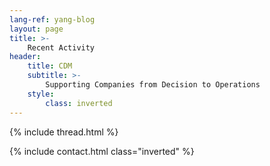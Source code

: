 ```yaml
---
lang-ref: yang-blog
layout: page
title: >-
    Recent Activity
header:
    title: CDM
    subtitle: >-
        Supporting Companies from Decision to Operations
    style:
        class: inverted
---
```


{% include thread.html %}

{% include contact.html class="inverted" %}
